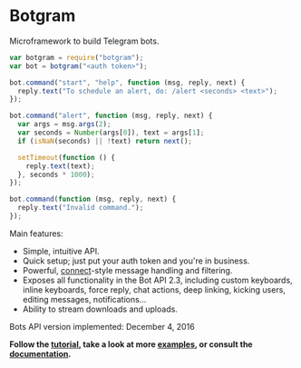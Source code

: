 # Botgram

Microframework to build Telegram bots.

~~~ js
var botgram = require("botgram");
var bot = botgram("<auth token>");

bot.command("start", "help", function (msg, reply, next) {
  reply.text("To schedule an alert, do: /alert <seconds> <text>");
});

bot.command("alert", function (msg, reply, next) {
  var args = msg.args(2);
  var seconds = Number(args[0]), text = args[1];
  if (isNaN(seconds) || !text) return next();

  setTimeout(function () {
    reply.text(text);
  }, seconds * 1000);
});

bot.command(function (msg, reply, next) {
  reply.text("Invalid command.");
});
~~~

Main features:

 - Simple, intuitive API.
 - Quick setup; just put your auth token and you're in business.
 - Powerful, [connect]-style message handling and filtering.
 - Exposes all functionality in the Bot API 2.3, including custom
   keyboards, inline keyboards, force reply, chat actions, deep
   linking, kicking users, editing messages, notifications...
 - Ability to stream downloads and uploads.

Bots API version implemented: December 4, 2016

**Follow the [tutorial], take a look at more [examples],
or consult the [documentation].**



[connect]: https://github.com/senchalabs/connect

[tutorial]: https://github.com/jmendeth/node-botgram/blob/master/docs/tutorial.md
[examples]: https://github.com/jmendeth/node-botgram/tree/master/examples
[documentation]: https://github.com/jmendeth/node-botgram/blob/master/docs/index.md
